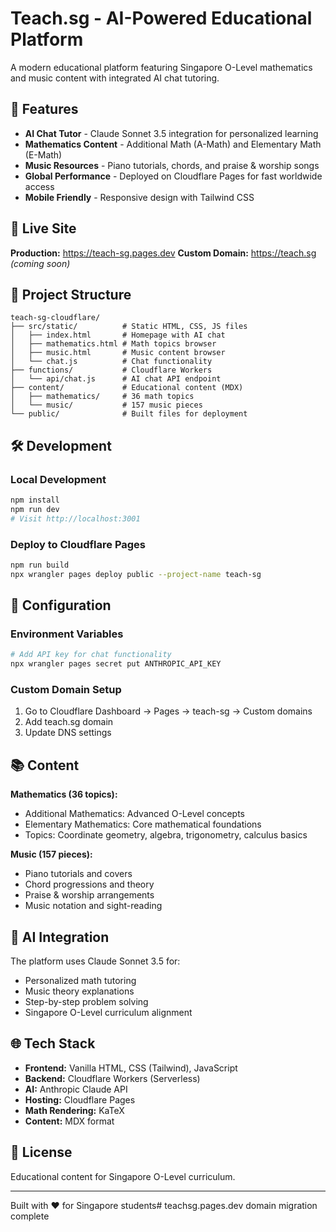 # Teach.sg - AI-Powered Educational Platform

A modern educational platform featuring Singapore O-Level mathematics and music content with integrated AI chat tutoring.

## 🌟 Features

- **AI Chat Tutor** - Claude Sonnet 3.5 integration for personalized learning
- **Mathematics Content** - Additional Math (A-Math) and Elementary Math (E-Math)
- **Music Resources** - Piano tutorials, chords, and praise & worship songs
- **Global Performance** - Deployed on Cloudflare Pages for fast worldwide access
- **Mobile Friendly** - Responsive design with Tailwind CSS

## 🚀 Live Site

**Production:** https://teach-sg.pages.dev
**Custom Domain:** https://teach.sg *(coming soon)*

## 📁 Project Structure

```
teach-sg-cloudflare/
├── src/static/          # Static HTML, CSS, JS files
│   ├── index.html       # Homepage with AI chat
│   ├── mathematics.html # Math topics browser
│   ├── music.html       # Music content browser
│   └── chat.js          # Chat functionality
├── functions/           # Cloudflare Workers
│   └── api/chat.js      # AI chat API endpoint
├── content/             # Educational content (MDX)
│   ├── mathematics/     # 36 math topics
│   └── music/           # 157 music pieces
└── public/              # Built files for deployment
```

## 🛠️ Development

### Local Development
```bash
npm install
npm run dev
# Visit http://localhost:3001
```

### Deploy to Cloudflare Pages
```bash
npm run build
npx wrangler pages deploy public --project-name teach-sg
```

## 🔧 Configuration

### Environment Variables
```bash
# Add API key for chat functionality
npx wrangler pages secret put ANTHROPIC_API_KEY
```

### Custom Domain Setup
1. Go to Cloudflare Dashboard → Pages → teach-sg → Custom domains
2. Add teach.sg domain
3. Update DNS settings

## 📚 Content

**Mathematics (36 topics):**
- Additional Mathematics: Advanced O-Level concepts
- Elementary Mathematics: Core mathematical foundations
- Topics: Coordinate geometry, algebra, trigonometry, calculus basics

**Music (157 pieces):**
- Piano tutorials and covers
- Chord progressions and theory
- Praise & worship arrangements
- Music notation and sight-reading

## 🤖 AI Integration

The platform uses Claude Sonnet 3.5 for:
- Personalized math tutoring
- Music theory explanations
- Step-by-step problem solving
- Singapore O-Level curriculum alignment

## 🌐 Tech Stack

- **Frontend:** Vanilla HTML, CSS (Tailwind), JavaScript
- **Backend:** Cloudflare Workers (Serverless)
- **AI:** Anthropic Claude API
- **Hosting:** Cloudflare Pages
- **Math Rendering:** KaTeX
- **Content:** MDX format

## 📝 License

Educational content for Singapore O-Level curriculum.

---

Built with ❤️ for Singapore students# teachsg.pages.dev domain migration complete
